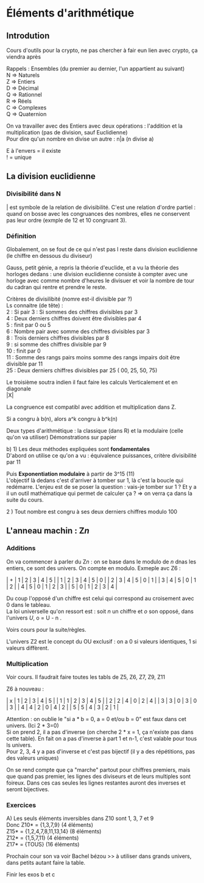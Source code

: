 Éléments d'arithmétique
========================

## Introdution 

Cours d'outils pour la crypto, ne pas chercher à fair eun lien avec crypto, ça viendra après

Rappels :  Ensembles (du premier au dernier, l'un appartient au suivant)  
N => Naturels  
Z => Entiers  
D => Décimal  
Q => Rationnel  
R => Réels  
C => Complexes  
Q => Quaternion

On va travailler avec des Entiers avec deux opérations : l'addition et la multiplication (pas de division, sauf Euclidienne)  
Pour dire qu'un nombre en divise un autre : n|a (n divise a)

E à l'envers = il existe  
! = unique

## La division euclidienne

### Divisibilité dans N

| est symbole de la relation de divisibilité. C'est une relation d'ordre partiel : quand on bosse avec les congruances des nombres, elles ne conservent pas leur ordre (exmple de 12 et 10 congruant 3).

### Définition

Globalement, on se fout de ce qui n'est pas l reste dans division euclidienne (le chiffre en dessous du diviseur)

Gauss, petit génie, a repris la théorie d'euclide, et a vu la théorie des horloges dedans : une division euclidienne consiste à compter avec une horloge avec comme nombre d'heures le divisuer et voir la nombre de tour du cadran qui rentre et prendre le reste.

Critères de divisilibité (nomre est-il divisible par ?)  
Ls connaitre (de tête) :  
2 : Si pair 
3 : Si sommes des chiffres divisibles par 3   
4 : Deux derniers chiffres doivent être divisibles par 4  
5 : finit par 0 ou 5  
6  : Nombre pair avec somme des chiffres divisibles par 3  
8  : Trois derniers chiffres divisibles par 8  
9  : si somme des chiffres divisible par 9  
10 : finit par 0  
11 : Somme des rangs pairs moins somme des rangs impairs doit être divisible par 11  
25 : Deux derniers chiffres divisibles par 25 ( 00, 25, 50, 75)  

Le troisième soutra indien
il faut faire les calculs Verticalement et en diagonale  
|X|


La congruence est compatibl avec addition et multiplication dans Z. 

Si a congru à b(n), alors a^k congru à b^k(n)

Deux types d'arithmétique : la classique (dans R) et la modulaire (celle qu'on va utiliser)
Démonstrations sur papier

b)  1) Les deux méthodes expliquées sont **fondamentales**   
D'abord on utilise ce qu'on a vu : équivalence puissances, critère divisibilité par 11  

Puis **Exponentiation modulaire** à partir de 3^15 (11)  
L'objectif là dedans c'est d'arriver à tomber sur 1, là c'est la boucle qui redémarre. L'enjeu est de se poser la question : vais-je tomber sur 1 ? Et y a il un outil mathématique qui permet de calculer ça ? => on verra ça dans la suite du cours.


2 ) Tout nombre est congru à ses deux derniers chiffres modulo 100

## L'anneau machin : Z*n*

### Additions 

On va commencer à parler du Z*n* : on se base dans le modulo de *n*  dnas les entiers, ce sont des univers. On compte en modulo. Exmeple avc Z6 : 

| + | 1 | 2 | 3 | 4 | 5 |
| 1 | 2 | 3 | 4 | 5 | 0 |
| 2 | 3 | 4 | 5 | 0 | 1 |
| 3 | 4 | 5 | 0 | 1 | 2 |
| 4 | 5 | 0 | 1 | 2 | 3 |
| 5 | 0 | 1 | 2 | 3 | 4 |

Du coup l'opposé d'un chiffre est celui qui correspond au croisement avec 0 dans le tableau.  
La loi universelle qu'on ressort est : soit *n* un chiffre et *o* son opposé, dans l'univers *U*, o = U - n .

Voirs cours pour la suite/règles.

L'univers Z2 est le concept du OU exclusif : on a 0 si valeurs identiques, 1 si valeurs diffèrent.

### Multiplication

Voir cours. Il faudrait faire toutes les tabls de Z5, Z6, Z7, Z9, Z11  

Z6 à nouveau  :

| x | 1 | 2 | 3 | 4 | 5 |
| 1 | 1 | 2 | 3 | 4 | 5 |
| 2 | 2 | 4 | 0 | 2 | 4 |
| 3 | 3 | 0 | 3 | 0 | 3 |
| 4 | 4 | 2 | 0 | 4 | 2 |
| 5 | 5 | 4 | 3 | 2 | 1 |

Attention : on oublie le "si a * b = 0, a = 0 et/ou b = 0" est faux dans cet univers. (Ici 2 * 3=0)   
Si on prend 2, il a pas d'inverse (on cherche 2 * x = 1, ça n'existe pas dans cette table). En fait on a pas d'inverse à part 1 et n-1, c'est valable pour tous ls univers.  
Pour 2, 3, 4  y a pas d'inverse et c'est pas bijectif (il y a des répétitions, pas des valeurs uniques)

On se rend compte que ça "marche" partout pour chiffres premiers, mais que quand pas premier, les lignes des diviseurs et de leurs multiples sont foireux. Dans ces cas seules les lignes restantes auront des inverses et seront bijectives.


### Exercices

A) Les seuls éléments inversibles dans Z10 sont 1, 3, 7 et 9  
Donc Z10* = {1,3,7,9} (4 éléments)  
Z15* = {1,2,4,7,8,11,13,14} (8 éléments)  
Z12* = {1,5,7,11} (4 éléments)  
Z17* = {TOUS} (16 éléments)   



Prochain cour son va voir Bachel bézou >> à utiliser dans grands univers, dans petits autant faire la table.

Finir les exos b et c

